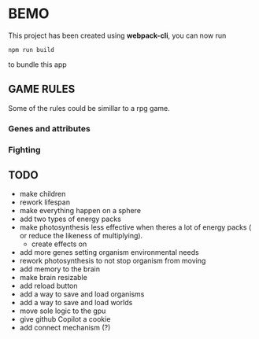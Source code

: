 # BEMO

This project has been created using **webpack-cli**, you can now run

```
npm run build
```

to bundle this app

## GAME RULES

Some of the rules could be simillar to a rpg game.

### Genes and attributes

### Fighting

## TODO

- make children
- rework lifespan
- make everything happen on a sphere
- add two types of energy packs
- make photosynthesis less effective when theres a lot of energy packs ( or reduce the likeness of multiplying).
  - create effects on
- add more genes setting organism environmental needs
- rework photosynthesis to not stop organism from moving
- add memory to the brain
- make brain resizable
- add reload button
- add a way to save and load organisms
- add a way to save and load worlds
- move sole logic to the gpu
- give github Copilot a cookie
- add connect mechanism (?)
